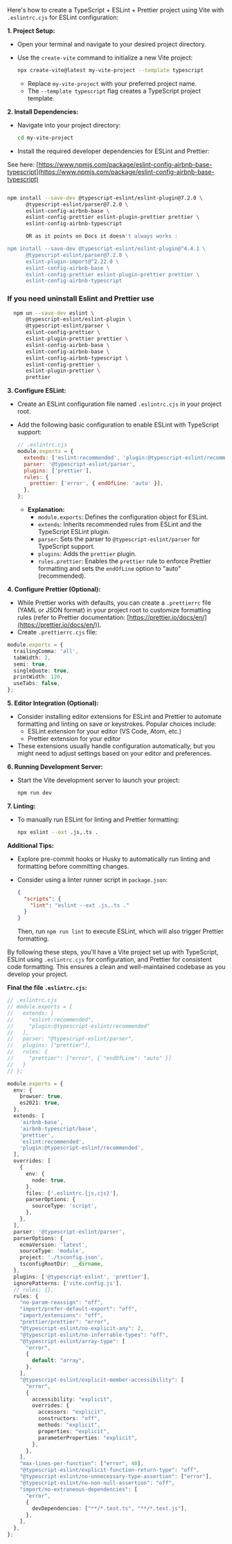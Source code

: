 Here's how to create a TypeScript + ESLint + Prettier project using Vite with `.eslintrc.cjs` for ESLint configuration:

**1. Project Setup:**

- Open your terminal and navigate to your desired project directory.
- Use the `create-vite` command to initialize a new Vite project:

  ```bash
  npx create-vite@latest my-vite-project --template typescript
  ```

  - Replace `my-vite-project` with your preferred project name.
  - The `--template typescript` flag creates a TypeScript project template.

**2. Install Dependencies:**

- Navigate into your project directory:

  ```bash
  cd my-vite-project
  ```

- Install the required developer dependencies for ESLint and Prettier:

See here: [https://www.npmjs.com/package/eslint-config-airbnb-base-typescript](https://www.npmjs.com/package/eslint-config-airbnb-base-typescript)

```bash

npm install --save-dev @typescript-eslint/eslint-plugin@7.2.0 \
      @typescript-eslint/parser@7.2.0 \
      eslint-config-airbnb-base \
      eslint-config-prettier eslint-plugin-prettier prettier \
      eslint-config-airbnb-typescript

      OR as it points on Docs it doesn't always works :

npm install --save-dev @typescript-eslint/eslint-plugin@^4.4.1 \
      @typescript-eslint/parser@7.2.0 \
      eslint-plugin-import@^2.22.0 \
      eslint-config-airbnb-base \
      eslint-config-prettier eslint-plugin-prettier prettier \
      eslint-config-airbnb-typescript
```

### If you need uninstall Eslint and Prettier use

```bash
  npm un --save-dev eslint \
      @typescript-eslint/eslint-plugin \
      @typescript-eslint/parser \
      eslint-config-prettier \
      eslint-plugin-prettier prettier \
      eslint-config-airbnb-base \
      eslint-config-airbnb-base \
      eslint-config-airbnb-typescript \
      eslint-config-prettier \
      eslint-plugin-prettier \
      prettier
```

**3. Configure ESLint:**

- Create an ESLint configuration file named `.eslintrc.cjs` in your project root.
- Add the following basic configuration to enable ESLint with TypeScript support:

  ```javascript
  // .eslintrc.cjs
  module.exports = {
    extends: ['eslint:recommended', 'plugin:@typescript-eslint/recommended'],
    parser: '@typescript-eslint/parser',
    plugins: ['prettier'],
    rules: {
      prettier: ['error', { endOfLine: 'auto' }],
    },
  };
  ```

  - **Explanation:**
    - `module.exports`: Defines the configuration object for ESLint.
    - `extends`: Inherits recommended rules from ESLint and the TypeScript ESLint plugin.
    - `parser`: Sets the parser to `@typescript-eslint/parser` for TypeScript support.
    - `plugins`: Adds the `prettier` plugin.
    - `rules.prettier`: Enables the `prettier` rule to enforce Prettier formatting and sets the `endOfLine` option to "auto" (recommended).

**4. Configure Prettier (Optional):**

- While Prettier works with defaults, you can create a `.prettierrc` file (YAML or JSON format) in your project root to customize formatting rules (refer to Prettier documentation: [https://prettier.io/docs/en/](https://prettier.io/docs/en/)).
- Create `.prettierrc.cjs` file:

```TypeScript
module.exports = {
  trailingComma: 'all',
  tabWidth: 2,
  semi: true,
  singleQuote: true,
  printWidth: 120,
  useTabs: false,
};
```

**5. Editor Integration (Optional):**

- Consider installing editor extensions for ESLint and Prettier to automate formatting and linting on save or keystrokes. Popular choices include:
  - ESLint extension for your editor (VS Code, Atom, etc.)
  - Prettier extension for your editor
- These extensions usually handle configuration automatically, but you might need to adjust settings based on your editor and preferences.

**6. Running Development Server:**

- Start the Vite development server to launch your project:

  ```bash
  npm run dev
  ```

**7. Linting:**

- To manually run ESLint for linting and Prettier formatting:

  ```bash
  npx eslint --ext .js,.ts .
  ```

**Additional Tips:**

- Explore pre-commit hooks or Husky to automatically run linting and formatting before committing changes.
- Consider using a linter runner script in `package.json`:

  ```json
  {
    "scripts": {
      "lint": "eslint --ext .js,.ts ."
    }
  }
  ```

  Then, run `npm run lint` to execute ESLint, which will also trigger Prettier formatting.

By following these steps, you'll have a Vite project set up with TypeScript, ESLint using `.eslintrc.cjs` for configuration, and Prettier for consistent code formatting. This ensures a clean and well-maintained codebase as you develop your project.

**Final the file `.eslintrc.cjs`:**

```TypeScript
// .eslintrc.cjs
// module.exports = {
//   extends: [
//     "eslint:recommended",
//     "plugin:@typescript-eslint/recommended"
//   ],
//   parser: "@typescript-eslint/parser",
//   plugins: ["prettier"],
//   rules: {
//     "prettier": ["error", { "endOfLine": "auto" }]
//   }
// };

module.exports = {
  env: {
    browser: true,
    es2021: true,
  },
  extends: [
    'airbnb-base',
    'airbnb-typescript/base',
    'prettier',
    'eslint:recommended',
    'plugin:@typescript-eslint/recommended',
  ],
  overrides: [
    {
      env: {
        node: true,
      },
      files: ['.eslintrc.{js,cjs}'],
      parserOptions: {
        sourceType: 'script',
      },
    },
  ],
  parser: '@typescript-eslint/parser',
  parserOptions: {
    ecmaVersion: 'latest',
    sourceType: 'module',
    project: './tsconfig.json',
    tsconfigRootDir: __dirname,
  },
  plugins: ['@typescript-eslint', 'prettier'],
  ignorePatterns: ['vite.config.js'],
  // rules: {},
  rules: {
    "no-param-reassign": "off",
    "import/prefer-default-export": "off",
    "import/extensions": "off",
    "prettier/prettier": "error",
    "@typescript-eslint/no-explicit-any": 2,
    "@typescript-eslint/no-inferrable-types": "off",
    "@typescript-eslint/array-type": [
      "error",
      {
        default: "array",
      },
    ],
    "@typescript-eslint/explicit-member-accessibility": [
      "error",
      {
        accessibility: "explicit",
        overrides: {
          accessors: "explicit",
          constructors: "off",
          methods: "explicit",
          properties: "explicit",
          parameterProperties: "explicit",
        },
      },
    ],
    "max-lines-per-function": ["error", 40],
    "@typescript-eslint/explicit-function-return-type": "off",
    "@typescript-eslint/no-unnecessary-type-assertion": ["error"],
    "@typescript-eslint/no-non-null-assertion": "off",
    "import/no-extraneous-dependencies": [
      "error",
      {
        devDependencies: ["**/*.test.ts", "**/*.test.js"],
      },
    ],
  },
};

```
